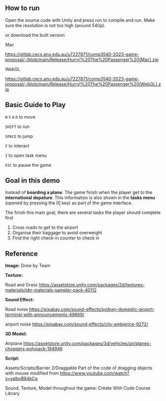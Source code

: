 ## How to run

Open the source code with Unity and press run to compile and run. Make sure the resolution is not too high (around 540p).

or download the built version

Mac

https://gitlab.cecs.anu.edu.au/u7227871/comp3540-2023-game-proposal/-/blob/main/Release/Hurry!%20The%20Passenger%20(Mac).zip

WebGL

https://gitlab.cecs.anu.edu.au/u7227871/comp3540-2023-game-proposal/-/blob/main/Release/Hurry!%20The%20Passenger%20(WebGL).zip

## Basic Guide to Play

`W` `S` `A` `D` to move

`SHIFT` to run

`SPACE` to jump

`F` to interact

`I` to open task menu

`ESC` to pause the game

## Goal in this demo

Instead of **boarding a plane**. The game finish when the player get to the **international depature**. This information is also shown in the **tasks menu** (opened by pressing the [I] key) as part of the game interface.

The finish this main goal, there are several tasks the player should complete first

1. Cross roads to get to the airport
2. Organise their baggage to avoid overweight
3. Find the right check-in counter to check in


## Reference

**Image:**
Drew by Team

**Texture:**

Road and Grass https://assetstore.unity.com/packages/2d/textures-materials/pbr-materials-sampler-pack-40112


**Sound Effect:**

Road noise
https://pixabay.com/sound-effects/sydney-domestic-airport-terminal-with-announcements-49669/

airport noise
https://pixabay.com/sound-effects/city-ambience-9272/

**3D Model:**

Airplane https://assetstore.unity.com/packages/3d/vehicles/air/planes-choppers-polypack-194946


**Script:**

Assets/Scripts/Barrier 2/Draggable
Part of the code of dragging objects with mouse modified from 
<https://www.youtube.com/watch?v=yalbvB84kCg>

Sound, Texture, Model throughout the game:
Create With Code Course Library
